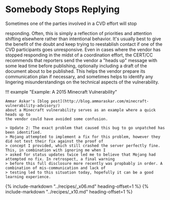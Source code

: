# Somebody Stops Replying

<!--start-->Sometimes one of the parties involved in a CVD effort will stop
responding. Often, this is simply a reflection of priorities and
attention shifting elsewhere rather than intentional behavior. It's
usually best to give the benefit of the doubt and keep trying to
reestablish contact if one of the CVD participants goes unresponsive.<!--end-->
Even in cases where the vendor has stopped responding in the midst of a
coordination effort, the CERT/CC recommends that reporters send the
vendor a "heads up" message with some lead time before publishing,
optionally including a draft of the document about to be published. This
helps the vendor prepare its communication plan if necessary, and
sometimes helps to identify any lingering misunderstandings on the
technical aspects of the vulnerability.

!!! example "Example: A 2015 Minecraft Vulnerability"

    Ammar Askar's [blog post](http://blog.ammaraskar.com/minecraft-vulnerability-advisory/)
    about a Minecraft vulnerability serves as an example where a quick heads up to
    the vendor could have avoided some confusion.

    > Update 2: The exact problem that caused this bug to go unpatched has been identified. 
    > Mojang attempted to implement a fix for this problem, however they did not test their fix against the proof of 
    > concept I provided, which still crashed the server perfectly fine. This, in combination with ignoring me when I 
    > asked for status updates twice led me to believe that Mojang had attempted no fix. In retrospect, a final warning 
    > before this full disclosure more recently was propbably in order. A combination of mis-communication and lack of
    > testing led to this situation today, hopefully it can be a good learning experience.

{% include-markdown "../recipes/_x06.md" heading-offset=1 %}
{% include-markdown "../recipes/_x10.md" heading-offset=1 %}
